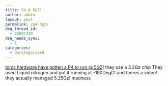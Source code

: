 ```yaml
---
title: P4 @ 5GZ!
author: admin
layout: post
permalink: /p4-5gz/
dsq_thread_id:
  - 26007330
dsq_needs_sync:
  - 1
categories:
  - Uncategorized
---
```

[toms hardware have gotten a P4 to run @ 5GZ][1]! they use a 3.2Gz chip They used Liquid nitrogen and got it running at -190DegC! and theres a video! they actually managed 5.25Gz! madness

 [1]: http://www20.tomshardware.com/cpu/20031230/index.html